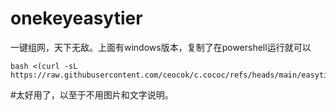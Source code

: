 # onekeyeasytier

一键组网，天下无敌。上面有windows版本，复制了在powershell运行就可以

```
bash <(curl -sL https://raw.githubusercontent.com/ceocok/c.cococ/refs/heads/main/easytier.sh)
```
#太好用了，以至于不用图片和文字说明。
